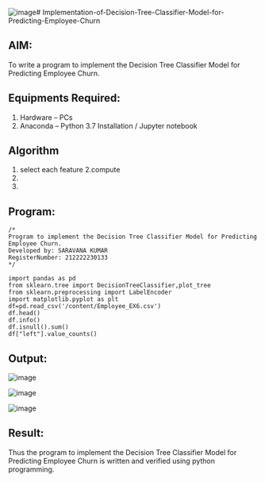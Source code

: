 ![image](https://github.com/Saravana-kumar369/Implementation-of-Decision-Tree-Classifier-Model-for-Predicting-Employee-Churn/assets/117925254/abc5441c-7b6b-436d-b20a-87c2ea6712ff)# Implementation-of-Decision-Tree-Classifier-Model-for-Predicting-Employee-Churn

## AIM:
To write a program to implement the Decision Tree Classifier Model for Predicting Employee Churn.

## Equipments Required:
1. Hardware – PCs
2. Anaconda – Python 3.7 Installation / Jupyter notebook

## Algorithm
1. select each feature
2.compute  
3. 
4. 

## Program:
```
/*
Program to implement the Decision Tree Classifier Model for Predicting Employee Churn.
Developed by: SARAVANA KUMAR
RegisterNumber: 212222230133 
*/

import pandas as pd
from sklearn.tree import DecisionTreeClassifier,plot_tree
from sklearn.preprocessing import LabelEncoder
import matplotlib.pyplot as plt
df=pd.read_csv('/content/Employee_EX6.csv')
df.head()
df.info()
df.isnull().sum()
df["left"].value_counts()
```

## Output:
![image](https://github.com/Saravana-kumar369/Implementation-of-Decision-Tree-Classifier-Model-for-Predicting-Employee-Churn/assets/117925254/aacf3ca2-fbb1-4295-9e30-960e96316209)

![image](https://github.com/Saravana-kumar369/Implementation-of-Decision-Tree-Classifier-Model-for-Predicting-Employee-Churn/assets/117925254/f3511641-8e10-4102-a0ce-5adba612018a)

![image](https://github.com/Saravana-kumar369/Implementation-of-Decision-Tree-Classifier-Model-for-Predicting-Employee-Churn/assets/117925254/0900bb07-379b-462d-b0e5-b56b1e6c90b0)

## Result:
Thus the program to implement the  Decision Tree Classifier Model for Predicting Employee Churn is written and verified using python programming.
